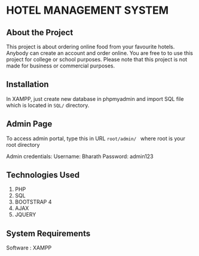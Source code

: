 # HOTEL MANAGEMENT SYSTEM

## About the Project

This project is about ordering online food from your favourite hotels. Anybody can create an account and order online. You are free to to use this project for college or school purposes. Please note that this project is not made for business or commercial purposes.

## Installation

In XAMPP, just create new database in phpmyadmin and import SQL file which is located in `SQL/` directory.

## Admin Page

To access admin portal, type this in URL `root/admin/ ` where root is your root directory

Admin credentials: Username: Bharath Password: admin123

## Technologies Used

1. PHP
2. SQL
3. BOOTSTRAP 4
4. AJAX
5. JQUERY

## System Requirements

Software : XAMPP 
